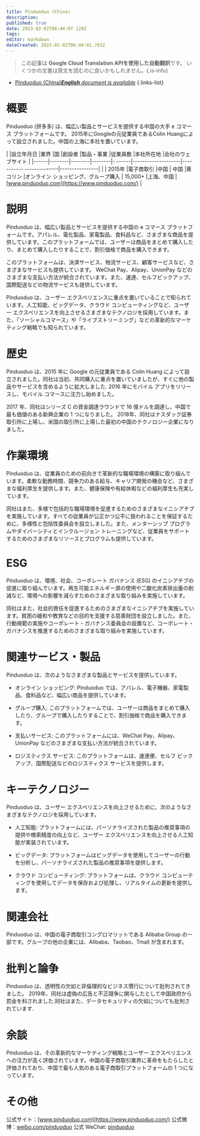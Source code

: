 ```yaml
---
title: Pinduoduo (China)
description: 
published: true
date: 2023-02-02T06:44:07.128Z
tags: 
editor: markdown
dateCreated: 2023-02-02T06:44:01.763Z
---
```


> この記事は **Google Cloud Translation APIを使用した自動翻訳**です。
いくつかの文書は原文を読むのに良いかもしれません。{.is-info}



- [Pinduoduo (China)***English** document is available*](/en/Knowledge-base/Dictionary/Company/pinduoduo-china)
{.links-list}


# 概要

Pinduoduo (拼多多) は、幅広い製品とサービスを提供する中国の大手 e コマース プラットフォームです。 2015年にGoogleの元従業員であるColin Huangによって設立されました。中国の上海に本社を置いています。

| |設立年月日 |業界 |国 |創設者 |製品・事業 |従業員数 |本社所在地 |会社のウェブサイト |
|------|--------|--------|--------|- ------|--------------------|----------- --------------|----------------|
| | 2015年 |電子商取引 |中国 | 中国 |黄コリン |オンライン ショッピング、グループ購入 | 15,000+ |上海、中国 | [www.pinduoduo.com](https://www.pinduoduo.com/) |

# 説明

Pinduoduo は、幅広い製品とサービスを提供する中国の e コマース プラットフォームです。アパレル、電化製品、家電製品、食料品など、さまざまな商品を提供しています。このプラットフォームでは、ユーザーは商品をまとめて購入したり、まとめて購入したりすることで、割引価格で商品を購入できます。

このプラットフォームは、決済サービス、物流サービス、顧客サービスなど、さまざまなサービスも提供しています。 WeChat Pay、Alipay、UnionPay などのさまざまな支払い方法が統合されています。また、速達、セルフピックアップ、国際配送などの物流サービスも提供しています。

Pinduoduo は、ユーザー エクスペリエンスに重点を置いていることで知られています。人工知能、ビッグデータ、クラウド コンピューティングなど、ユーザー エクスペリエンスを向上させるさまざまなテクノロジを採用しています。また、「ソーシャルコマース」や「ライブストリーミング」などの革新的なマーケティング戦略でも知られています。

# 歴史

Pinduoduo は、2015 年に Google の元従業員である Colin Huang によって設立されました。同社は当初、共同購入に重点を置いていましたが、すぐに他の製品やサービスを含めるように拡大しました. 2016 年にモバイル アプリをリリースし、モバイル コマースに注力し始めました。

2017 年、同社はシリーズ C の資金調達ラウンドで 16 億ドルを調達し、中国で最も価値のある新興企業の 1 つになりました。 2018年、同社はナスダック証券取引所に上場し、米国の取引所に上場した最初の中国のテクノロジー企業になりました。

# 作業環境

Pinduoduo は、従業員のための前向きで革新的な職場環境の構築に取り組んでいます。柔軟な勤務時間、競争力のある給与、キャリア開発の機会など、さまざまな福利厚生を提供します。また、健康保険や有給休暇などの福利厚生も充実しています。

同社はまた、多様で包括的な職場環境を促進するためのさまざまなイニシアチブを実施しています。すべての従業員が公正かつ公平に扱われることを保証するために、多様性と包括性委員会を設立しました。また、メンターシップ プログラムやダイバーシティとインクルージョン トレーニングなど、従業員をサポートするためのさまざまなリソースとプログラムも提供しています。

# ESG

Pinduoduo は、環境、社会、コーポレート ガバナンス (ESG) のイニシアチブの促進に取り組んでいます。再生可能エネルギー源の使用や二酸化炭素排出量の削減など、環境への影響を減らすためのさまざまな取り組みを実施しています。

同社はまた、社会的責任を促進するためのさまざまなイニシアチブを実施しています。貧困の緩和や教育などの目的を支援する慈善財団を設立しました。また、行動規範の実施やコーポレート・ガバナンス委員会の設置など、コーポレート・ガバナンスを推進するためのさまざまな取り組みを実施しています。

# 関連サービス・製品

Pinduoduo は、次のようなさまざまな製品とサービスを提供しています。

- オンライン ショッピング: Pinduoduo では、アパレル、電子機器、家電製品、食料品など、幅広い商品を提供しています。

- グループ購入: このプラットフォームでは、ユーザーは商品をまとめて購入したり、グループで購入したりすることで、割引価格で商品を購入できます。

- 支払いサービス: このプラットフォームには、WeChat Pay、Alipay、UnionPay などのさまざまな支払い方法が統合されています。

- ロジスティクス サービス: このプラットフォームは、速達便、セルフ ピックアップ、国際配送などのロジスティクス サービスを提供します。

# キーテクノロジー

Pinduoduo は、ユーザー エクスペリエンスを向上させるために、次のようなさまざまなテクノロジを採用しています。

- 人工知能: プラットフォームには、パーソナライズされた製品の推奨事項の提供や検索精度の向上など、ユーザー エクスペリエンスを向上させる人工知能が実装されています。

- ビッグデータ: プラットフォームはビッグデータを使用してユーザーの行動を分析し、パーソナライズされた製品の推奨事項を提供します。

- クラウド コンピューティング: プラットフォームは、クラウド コンピューティングを使用してデータを保存および処理し、リアルタイムの更新を提供します。

# 関連会社

Pinduoduo は、中国の電子商取引コングロマリットである Alibaba Group の一部です。グループの他の企業には、Alibaba、Taobao、Tmall が含まれます。

# 批判と論争

Pinduoduo は、透明性の欠如と非倫理的なビジネス慣行について批判されてきました。 2019年、同社は虚偽の広告と不正競争に関与したとして中国政府から罰金を科されました.同社はまた、データセキュリティの欠如についても批判されています.

# 余談

Pinduoduo は、その革新的なマーケティング戦略とユーザー エクスペリエンスへの注力が高く評価されています。中国の電子商取引業界に革命をもたらしたと評価されており、中国で最も人気のある電子商取引プラットフォームの 1 つになっています。

# その他

公式サイト：[www.pinduoduo.com](https://www.pinduoduo.com/)
公式微博：[weibo.com/pinduoduo](https://weibo.com/pinduoduo)
公式 WeChat: [pinduoduo](https://mp.weixin.qq.com/mp/profile_ext?action=home&__biz=MzU2MzQ3NzUwMQ==)